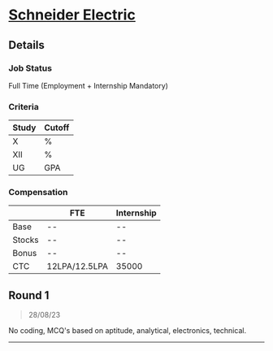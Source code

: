 # [Schneider Electric](https://www.se.com/)

## Details

### Job Status

Full Time (Employment + Internship Mandatory)

### Criteria

| Study | Cutoff |
|-------|--------|
| X     | %      |
| XII   | %      |
| UG    | GPA    |

[comment]: # (Any other details go under this. This is a comment)

### Compensation

|        | FTE           | Internship |
|--------|---------------|------------|
| Base   | --            | --         |
| Stocks | --            | --         |
| Bonus  | --            | --         |
| CTC    | 12LPA/12.5LPA | 35000      |

[comment]: # (Details about the rounds go under this comment.)

## Round 1

> 28/08/23

[comment]: # (Summary of the sections and experience below this comment.)

No coding, MCQ's based on aptitude, analytical, electronics, technical.

---
